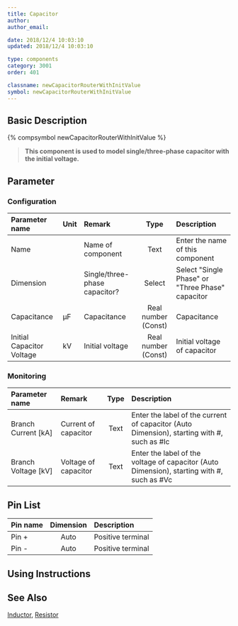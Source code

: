 ```yaml
---
title: Capacitor
author: 
author_email:

date: 2018/12/4 10:03:10
updated: 2018/12/4 10:03:10

type: components
category: 3001
order: 401

classname: newCapacitorRouterWithInitValue
symbol: newCapacitorRouterWithInitValue
---
```

## Basic Description
{% compsymbol newCapacitorRouterWithInitValue %}

> **This component is used to model single/three-phase capacitor with the initial voltage.**

## Parameter
### Configuration
| Parameter name | Unit | Remark | Type | Description |
| :--- | :--- | :--- | :--: | :--- |
| Name |  | Name of component | Text | Enter the name of this component |
| Dimension |  | Single/three-phase capacitor? | Select | Select "Single Phase" or "Three Phase" capacitor |
| Capacitance | μF | Capacitance | Real number (Const) | Capacitance |
| Initial Capacitor Voltage | kV | Initial voltage | Real number (Const) | Initial voltage of capacitor  |

### Monitoring
| Parameter name | Remark | Type | Description |
| :--- | :--- | :--: | :--- |
| Branch Current \[kA\] | Current of capacitor | Text | Enter the label of the current of capacitor (Auto Dimension), starting with #, such as #Ic |
| Branch Voltage \[kV\] | Voltage of capacitor | Text | Enter the label of the voltage of capacitor (Auto Dimension), starting with #, such as #Vc |


## Pin List

| Pin name | Dimension | Description |
| :--- | :--:  | :--- |
| Pin + | Auto | Positive terminal |
| Pin - | Auto | Positive terminal |

## Using Instructions



## See Also

[Inductor](compnewInductorRouter.md), [Resistor](compnewResistorRouter.md)
